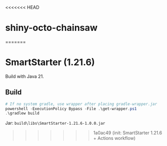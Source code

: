 <<<<<<< HEAD
# shiny-octo-chainsaw
=======
# SmartStarter (1.21.6)
Build with Java 21.

## Build
```powershell
# If no system gradle, use wrapper after placing gradle-wrapper.jar
powershell -ExecutionPolicy Bypass -File .\get-wrapper.ps1
.\gradlew build
```
Jar: `build\libs\SmartStarter-1.21.6-1.0.0.jar`
>>>>>>> 1a0ac49 (init: SmartStarter 1.21.6 + Actions workflow)
